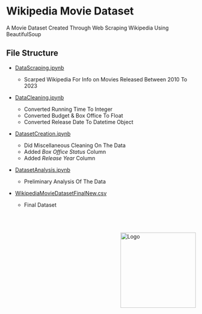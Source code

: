 # Wikipedia Movie Dataset

A Movie Dataset Created Through Web Scraping Wikipedia Using BeautifulSoup

## File Structure

* [DataScraping.ipynb](https://github.com/tasinms/Wikipedia-Movie-Dataset/blob/master/DataScraping.ipynb)
  * Scarped Wikipedia For Info on Movies Released Between 2010 To 2023

* [DataCleaning.ipynb](https://github.com/tasinms/Wikipedia-Movie-Dataset/blob/master/DataCleaning.ipynb)
  * Converted Running Time To Integer
  * Converted Budget & Box Office To Float
  * Converted Release Date To Datetime Object

* [DatasetCreation.ipynb](https://github.com/tasinms/Wikipedia-Movie-Dataset/blob/master/DatasetCreation.ipynb)
  * Did Miscellaneous Cleaning On The Data
  * Added *Box Office Status* Column
  * Added *Release Year* Column

* [DatasetAnalysis.ipynb](https://github.com/tasinms/Wikipedia-Movie-Dataset/blob/master/DatasetAnalysis.ipynb)
  * Preliminary Analysis Of The Data

* [WikipediaMovieDatasetFinalNew.csv](https://github.com/tasinms/Wikipedia-Movie-Dataset/blob/master/WikipediaMovieDatasetFinalNew.csv)
  * Final Dataset

<br />

<br />

<br />

<img align="right" src="https://i.imgur.com/vFb1T8l.png" alt="Logo" style="width:200px;">
